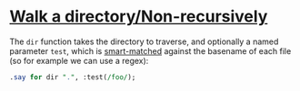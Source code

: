 [1]: https://rosettacode.org/wiki/Walk_a_directory/Non-recursively

# [Walk a directory/Non-recursively][1]

The `dir` function takes the directory to traverse, and optionally a named parameter `test`, which is [smart-matched](https://docs.perl6.org/routine/$TILDE$TILDE) against the basename of each file (so for example we can use a regex):

```perl
.say for dir ".", :test(/foo/);
```
